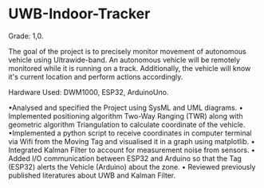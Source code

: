 # UWB-Indoor-Tracker
Grade: 1,0. 

The goal of the project is to precisely monitor movement of autonomous vehicle using Ultrawide-band. An autonomous vehicle will be remotely monitored while it is running on a track. Additionally, the vehicle will know it's current location and perform actions accordingly.

Hardware Used: DWM1000, ESP32, ArduinoUno.

•Analysed and specified the Project using SysML and UML diagrams.
• Implemented positioning algorithm Two-Way Ranging (TWR) along with geometric algorithm Triangulation to calculate coordinate of the vehicle. 
•Implemented a python script to receive coordinates in computer terminal via Wifi from the Moving Tag and visualised it in a graph using matplotlib.
• Integrated Kalman Filter to account for measurement noise from sensors. 
• Added I/O communication between ESP32 and Arduino so that the Tag (ESP32) alerts the Vehicle (Arduino) about the zone.
• Reviewed previously published literatures about UWB and Kalman Filter.
